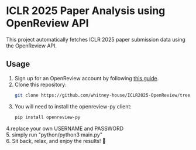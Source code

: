 # **ICLR 2025 Paper Analysis using OpenReview API**  

This project automatically fetches ICLR 2025 paper submission data using the OpenReview API.  

## **Usage**   
1. Sign up for an OpenReview account by following [this guide](https://docs.openreview.net/getting-started/creating-an-openreview-profile/signing-up-for-openreview).  
2. Clone this repository:  
   ```bash
   git clone https://github.com/whitney-house/ICLR2025-OpenReview/tree/main

3. You will need to install the openreview-py client:
   ```bash
   pip install openreview-py

4.replace your own USERNAME and PASSWORD  
5. simply run "python/python3 main.py"  
6. Sit back, relax, and enjoy the results! 🎉


